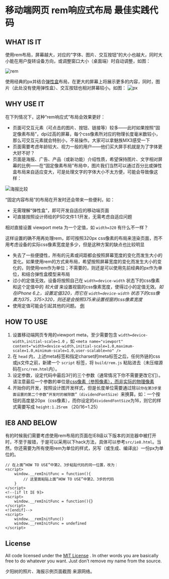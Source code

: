 # 移动端网页 rem响应式布局 最佳实践代码

## WHAT IS IT

使用rem布局，屏幕越大，对应的“字体、图片、交互按钮”的大小也越大，同时大小能在用户旋转设备方向，或调整窗口大小（桌面端）时自动调整，如图：

![rem](https://raw.githubusercontent.com/jieyou/rem_layout/master/show/rem_all.jpg)

使用经典的px并结合[弹性盒](https://developer.mozilla.org/zh-CN/docs/CSS/Tutorials/Using_CSS_flexible_boxes)布局，在更大的屏幕上将展示更多的内容，同时，图片（此处没有使用弹性盒）、交互按钮也相对屏幕较小。如图：
![px](https://raw.githubusercontent.com/jieyou/rem_layout/master/show/px_all.jpg)

## WHY USE IT

在下列情况下，这种“rem响应式”布局会效果更好：

* 页面可交互元素（可点击的图片、按钮、链接等）较多——此时如果按照“固定像素布局”，dpi过高的屏幕，每个css像素所对应的物理长度毫米数较小，那么可交互元素就会特别小，不易操作。大家可以拿魅族MX3感受一下
* 页面需要考虑年龄较大、视力一般的用户——他们买大屏手机就是为了字体更大好不好？
* 页面是海报、广告、产品（或新功能）介绍性质，希望保持图片、文字相对屏幕的比例——在“固定像素布局”布局中，图片我们当然可以通过百分比或弹性盒布局来自适应变大，可是处理文字的字体大小不太方便，可能会导致像这样：

![海报比较](https://raw.githubusercontent.com/jieyou/rem_layout/master/show/haibao_diff.jpg)

“固定内容布局”的布局在开发时还会带来一些便利，如：

* 无需理解“弹性盒”，即可开发自适应的移动端页面
* 可直接按照设计师给的PSD文件1:1开发，无需考虑自适应问题

相对直接设置 viewport meta 为一个定值，如 `width=320` 有什么不一样？

这样设置的确不用再处理rem，即可按照320px css像素的布局来渲染页面，而不用考虑设备的实际css像素宽度是多少，但是这种方案的缺点也比较明显

* 失去了一些便捷性，所有的元素或间距都会按照屏幕宽度的变化而发生大小的变化。如果使用rem的方式来布局，希望按照屏幕宽度的变化而发生大小的变化的，则使用rem作为单位；不需要的，则还是可以使用先前经典的px作为单位，和结合弹性盒模型来布局
* 过小的定值无效。设备将按照自己在 `width=device-width` 状态下的css像素和这个定值中的 _较大值_ 来设置视窗的css像素宽度，使得过小的定值无效。_如在iPhone 6上，设置定值320，而它在 `width=device-width` 状态下的css像素为375，375>320，则还是会按照375来设置视窗的css像素宽度_ 
* 使用定值可能会引起其他的问题。 [例](http://starkravingfinkle.org/blog/2010/01/perils-of-the-viewport-meta-tag/)

## HOW TO USE

1. 设置移动端网页专用的viewport meta，至少需要包含 `width=device-width,initial-scale=1.0` ，如 `<meta name="viewport" content="width=device-width,initial-scale=1.0,maximum-scale=1.0,minimum-scale=1.0,user-scalable=no" />` 
2. 在 `head` 内，上述meta标签和指定charset的meta标签之后，任何外链的css或js文件之前，新建一个 `script` 标签，将 `build/rem.js` 粘贴进去（未压缩源码在`src/rem.html`内）。
3. 设定参数，设定代码中最后3行的三个参数（通常情况下你不需要更改它们）。请注意最后一个参数的单位是[css像素（参照像素），而非实际的物理像素](blog.youyo.name/archives/mobile-device-screen-pixel-density.html)
4. 开始你的开发，按照设计图开发样式，但是长度单位需要通过除以`你在第3步里面设置的第二个参数“开发时的被除数”（dividendFontSize）`来换算。如：一个按钮的高度是20px（css像素），而你设定的`dividendFontSize`为16，则它的样式需要写成 `height:1.25rem` （20/16=1.25） 

## IE8 AND BELOW

有的时候我们需要考虑使用rem布局的页面在IE8级以下版本的浏览器中被打开时，不至于报错，于是可以采用以下hack方法，具体可以参考`src/ie8.html`。当然，你还需要为所有使用rem为单位的样式，另写（或生成、编译出）一份px为单位的。

	// 在上面“HOW TO USE”中第2、3步粘贴代码的同一位置，改为：
	<script>
		window.__remInitFunc = function(){
			// 这里面粘贴上面“HOW TO USE”中第2、3步的代码
		}
	</script>
	<!--[if lt IE 9]>
	<script>
		window.__remInitFunc = function(){}
	</script>
	<![endif]-->
	<script>
		window.__remInitFunc()
		window.__remInitFunc = undefined
	</script>

## License

All code licensed under the [MIT License](http://www.opensource.org/licenses/mit-license.php) .
In other words you are basically free to do whatever you want. Just don’t remove my name from the source.

夕阳树的照片、海报示例页面截图 来源网络。